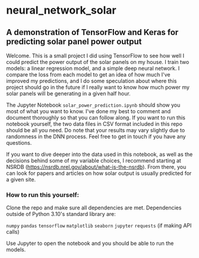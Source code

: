# neural_network_solar
## A demonstration of TensorFlow and Keras for predicting solar panel power output

Welcome. This is a small project I did using TensorFlow to see how well I could predict the power output of the solar panels on my house. I train two models: a linear regression model, and a simple deep neural network. I compare the loss from each model to get an idea of how much I've improved my predictions, and I do some speculation about where this project should go in the future if I really want to know how much power my solar panels will be generating in a given half hour.

The Jupyter Notebook `solar_power_prediction.ipynb` should show you most of what you want to know. I've done my best to comment and document thoroughly so that you can follow along. If you want to run this notebook yourself, the two data files in CSV format included in this repo should be all you need. Do note that your results may vary slightly due to randomness in the DNN process. Feel free to get in touch if you have any questions. 


If you want to dive deeper into the data used in this notebook, as well as the decisions behind some of my variable choices, I recommend starting at NSRDB (https://nsrdb.nrel.gov/about/what-is-the-nsrdb). From there, you can look for papers and articles on how solar output is usually predicted for a given site.


### How to run this yourself:
Clone the repo and make sure all dependencies are met. Dependencies outside of Python 3.10's standard library are:

`numpy`
`pandas`
`tensorflow`
`matplotlib`
`seaborn`
`jupyter`
`requests` (if making API calls)


Use Jupyter to open the notebook and you should be able to run the models.
